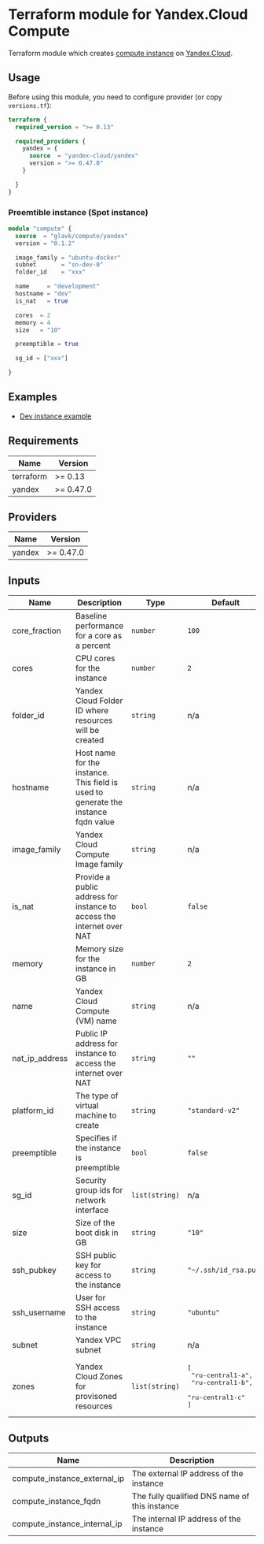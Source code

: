 # Terraform module for Yandex.Cloud Compute

Terraform module which creates [compute instance](https://cloud.yandex.ru/services/compute) on [Yandex.Cloud](https://cloud.yandex.ru/).

## Usage

Before using this module, you need to configure provider (or copy `versions.tf`):
```terraform
terraform {
  required_version = ">= 0.13"

  required_providers {
    yandex = {
      source  = "yandex-cloud/yandex"
      version = ">= 0.47.0"
    }

  }
}
```

### Preemtible instance (Spot instance) 

```terraform
module "compute" {
  source  = "glavk/compute/yandex"
  version = "0.1.2"

  image_family = "ubuntu-docker"
  subnet       = "sn-dev-0"
  folder_id    = "xxx"

  name     = "development"
  hostname = "dev"
  is_nat   = true

  cores  = 2
  memory = 4
  size   = "10"

  preemptible = true

  sg_id = ["xxx"]

}
```

## Examples

- [Dev instance example](https://github.com/glavk/terraform-yandex-compute/tree/master/examples/dev-instance)

## Requirements

| Name | Version |
|------|---------|
| terraform | >= 0.13 |
| yandex | >= 0.47.0 |

## Providers

| Name | Version |
|------|---------|
| yandex | >= 0.47.0 |

## Inputs

| Name | Description | Type | Default | Required |
|------|-------------|------|---------|:--------:|
| core\_fraction | Baseline performance for a core as a percent | `number` | `100` | no |
| cores | CPU cores for the instance | `number` | `2` | no |
| folder\_id | Yandex Cloud Folder ID where resources will be created | `string` | n/a | yes |
| hostname | Host name for the instance. This field is used to generate the instance fqdn value | `string` | n/a | yes |
| image\_family | Yandex Cloud Compute Image family | `string` | n/a | yes |
| is\_nat | Provide a public address for instance to access the internet over NAT | `bool` | `false` | no |
| memory | Memory size for the instance in GB | `number` | `2` | no |
| name | Yandex Cloud Compute (VM) name | `string` | n/a | yes |
| nat\_ip\_address | Public IP address for instance to access the internet over NAT | `string` | `""` | no |
| platform\_id | The type of virtual machine to create | `string` | `"standard-v2"` | no |
| preemptible | Specifies if the instance is preemptible | `bool` | `false` | no |
| sg\_id | Security group ids for network interface | `list(string)` | n/a | yes |
| size | Size of the boot disk in GB | `string` | `"10"` | no |
| ssh\_pubkey | SSH public key for access to the instance | `string` | `"~/.ssh/id_rsa.pub"` | no |
| ssh\_username | User for SSH access to the instance | `string` | `"ubuntu"` | no |
| subnet | Yandex VPC subnet | `string` | n/a | yes |
| zones | Yandex Cloud Zones for provisoned resources | `list(string)` | <pre>[<br>  "ru-central1-a",<br>  "ru-central1-b",<br>  "ru-central1-c"<br>]</pre> | no |

## Outputs

| Name | Description |
|------|-------------|
| compute\_instance\_external\_ip | The external IP address of the instance |
| compute\_instance\_fqdn | The fully qualified DNS name of this instance |
| compute\_instance\_internal\_ip | The internal IP address of the instance |

